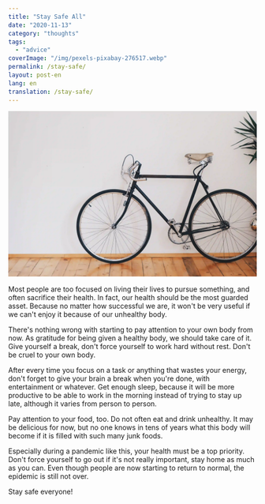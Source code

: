 ```yaml
---
title: "Stay Safe All"
date: "2020-11-13"
category: "thoughts"
tags:
  - "advice"
coverImage: "/img/pexels-pixabay-276517.webp"
permalink: /stay-safe/
layout: post-en
lang: en
translation: /stay-safe/
---
```


![](/img/pexels-pixabay-276517.webp)

Most people are too focused on living their lives to pursue something, and often sacrifice their health. In fact, our health should be the most guarded asset. Because no matter how successful we are, it won't be very useful if we can't enjoy it because of our unhealthy body.

There's nothing wrong with starting to pay attention to your own body from now. As gratitude for being given a healthy body, we should take care of it. Give yourself a break, don't force yourself to work hard without rest. Don't be cruel to your own body.

After every time you focus on a task or anything that wastes your energy, don't forget to give your brain a break when you're done, with entertainment or whatever. Get enough sleep, because it will be more productive to be able to work in the morning instead of trying to stay up late, although it varies from person to person.

Pay attention to your food, too. Do not often eat and drink unhealthy. It may be delicious for now, but no one knows in tens of years what this body will become if it is filled with such many junk foods.

Especially during a pandemic like this, your health must be a top priority. Don't force yourself to go out if it's not really important, stay home as much as you can. Even though people are now starting to return to normal, the epidemic is still not over.

Stay safe everyone!
